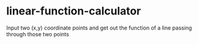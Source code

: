 # linear-function-calculator
Input two (x,y) coordinate points and get out the function of a line passing through those two points
